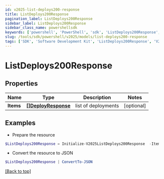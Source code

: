 ```yaml
---
id: v2025-list-deploys200-response
title: ListDeploys200Response
pagination_label: ListDeploys200Response
sidebar_label: ListDeploys200Response
sidebar_class_name: powershellsdk
keywords: ['powershell', 'PowerShell', 'sdk', 'ListDeploys200Response', 'V2025ListDeploys200Response'] 
slug: /tools/sdk/powershell/v2025/models/list-deploys200-response
tags: ['SDK', 'Software Development Kit', 'ListDeploys200Response', 'V2025ListDeploys200Response']
---
```



# ListDeploys200Response

## Properties

Name | Type | Description | Notes
------------ | ------------- | ------------- | -------------
**Items** | [**[]DeployResponse**](deploy-response) | list of deployments | [optional] 

## Examples

- Prepare the resource
```powershell
$ListDeploys200Response = Initialize-V2025ListDeploys200Response  -Items null
```

- Convert the resource to JSON
```powershell
$ListDeploys200Response | ConvertTo-JSON
```


[[Back to top]](#) 

